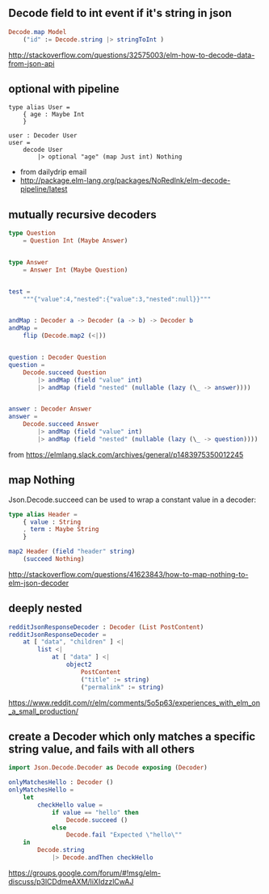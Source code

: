 ## Decode field to int event if it's string in json

```elm
Decode.map Model
    ("id" := Decode.string |> stringToInt )
```

http://stackoverflow.com/questions/32575003/elm-how-to-decode-data-from-json-api

## optional with pipeline

```
type alias User =
    { age : Maybe Int
    }

user : Decoder User
user =
    decode User
        |> optional "age" (map Just int) Nothing
```

- from dailydrip email
- http://package.elm-lang.org/packages/NoRedInk/elm-decode-pipeline/latest

## mutually recursive decoders

```elm
type Question
    = Question Int (Maybe Answer)


type Answer
    = Answer Int (Maybe Question)


test =
    """{"value":4,"nested":{"value":3,"nested":null}}"""


andMap : Decoder a -> Decoder (a -> b) -> Decoder b
andMap =
    flip (Decode.map2 (<|))


question : Decoder Question
question =
    Decode.succeed Question
        |> andMap (field "value" int)
        |> andMap (field "nested" (nullable (lazy (\_ -> answer))))


answer : Decoder Answer
answer =
    Decode.succeed Answer
        |> andMap (field "value" int)
        |> andMap (field "nested" (nullable (lazy (\_ -> question))))
```

from https://elmlang.slack.com/archives/general/p1483975350012245


## map Nothing

Json.Decode.succeed can be used to wrap a constant value in a decoder:

```elm
type alias Header =
    { value : String
    , term : Maybe String
    }

map2 Header (field "header" string)
    (succeed Nothing)
```

http://stackoverflow.com/questions/41623843/how-to-map-nothing-to-elm-json-decoder

## deeply nested

```elm
redditJsonResponseDecoder : Decoder (List PostContent)
redditJsonResponseDecoder =
    at [ "data", "children" ] <|
        list <|
            at [ "data" ] <|
                object2
                    PostContent
                    ("title" := string)
                    ("permalink" := string)
```

https://www.reddit.com/r/elm/comments/5o5p63/experiences_with_elm_on_a_small_production/

## create a Decoder which only matches a specific string value, and fails with all others

```elm
import Json.Decode.Decoder as Decode exposing (Decoder)

onlyMatchesHello : Decoder ()
onlyMatchesHello =
    let
        checkHello value =
            if value == "hello" then
                Decode.succeed ()
            else
                Decode.fail "Expected \"hello\""
    in
        Decode.string
            |> Decode.andThen checkHello
```

https://groups.google.com/forum/#!msg/elm-discuss/p3lCDdmeAXM/liXIdzzlCwAJ
